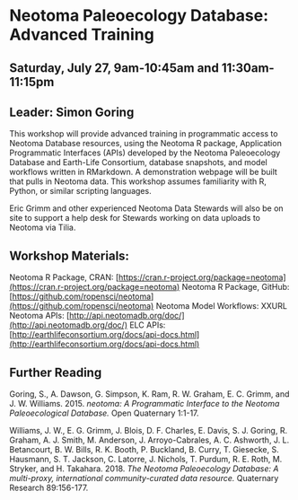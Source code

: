 
# Neotoma Paleoecology Database:  Advanced Training

## Saturday, July 27, 9am-10:45am and 11:30am-11:15pm

## Leader:  Simon Goring

This workshop will provide advanced training in programmatic access to Neotoma Database resources, using the Neotoma R package, Application Programmatic Interfaces (APIs) developed by the Neotoma Paleoecology Database and Earth-Life Consortium, database snapshots, and model workflows written in RMarkdown.  A demonstration webpage will be built that pulls in Neotoma data.  This workshop assumes familiarity with R, Python, or similar scripting languages.

Eric Grimm and other experienced Neotoma Data Stewards will also be on site to support a help desk for Stewards working on data uploads to Neotoma via Tilia.

## Workshop Materials:
Neotoma R Package, CRAN: [https://cran.r-project.org/package=neotoma](https://cran.r-project.org/package=neotoma)
Neotoma R Package, GitHub: [https://github.com/ropensci/neotoma](https://github.com/ropensci/neotoma)
Neotoma Model Workflows:  XXURL
Neotoma APIs: [http://api.neotomadb.org/doc/](http://api.neotomadb.org/doc/)
ELC APIs: [http://earthlifeconsortium.org/docs/api-docs.html](http://earthlifeconsortium.org/docs/api-docs.html)

## Further Reading
Goring, S., A. Dawson, G. Simpson, K. Ram, R. W. Graham, E. C. Grimm, and J. W. Williams. 2015. *neotoma: A Programmatic Interface to the Neotoma Paleoecological Database.* Open Quaternary 1:1-17.

Williams, J. W., E. G. Grimm, J. Blois, D. F. Charles, E. Davis, S. J. Goring, R. Graham, A. J. Smith, M. Anderson, J. Arroyo-Cabrales, A. C. Ashworth, J. L. Betancourt, B. W. Bills, R. K. Booth, P. Buckland, B. Curry, T. Giesecke, S. Hausmann, S. T. Jackson, C. Latorre, J. Nichols, T. Purdum, R. E. Roth, M. Stryker, and H. Takahara. 2018. *The Neotoma Paleoecology Database: A multi-proxy, international community-curated data resource.* Quaternary Research 89:156-177.
